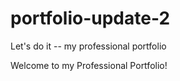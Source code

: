 # portfolio-update-2
Let's do it -- my professional portfolio

Welcome to my Professional Portfolio!